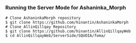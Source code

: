 ### Running the Server Mode for Ashaninka_Morph

```
# Clone AshaninkaMorph repository
$ git clone https://github.com/hinantin/AshaninkaMorph
# Clone AllinQillqay Repository
$ git clone https://github.com/hinantin/AllinQillqayWeb
$ cd AllinQillqayWeb/ServerSide/SQUOIA/foma/

```
